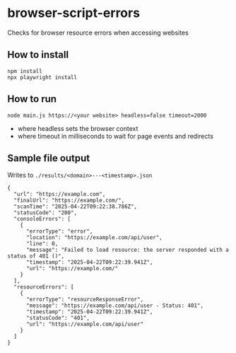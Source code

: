 # browser-script-errors
Checks for browser resource errors when accessing websites

## How to install

```
npm install
npx playwright install
```

## How to run

```
node main.js https://<your website> headless=false timeout=2000
```
- where headless sets the browser context
- where timeout in milliseconds to wait for page events and redirects

## Sample file output 
Writes to `./results/<domain>---<timestamp>.json`

```
{
  "url": "https://example.com",
  "finalUrl": "https://example.com/",
  "scanTime": "2025-04-22T09:22:38.786Z",
  "statusCode": "200",
  "consoleErrors": [
    {
      "errorType": "error",
      "location": "https://example.com/api/user",
      "line": 0,
      "message": "Failed to load resource: the server responded with a status of 401 ()",
      "timestamp": "2025-04-22T09:22:39.941Z",
      "url": "https://example.com/"
    }
  ],
  "resourceErrors": [
    {
      "errorType": "resourceResponseError",
      "message": "https://example.com/api/user - Status: 401",
      "timestamp": "2025-04-22T09:22:39.941Z",
      "statusCode": "401",
      "url": "https://example.com/api/user"
    }
  ]
}

```
